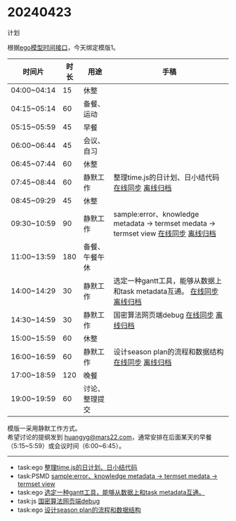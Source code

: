 # 20240423

计划  

根据[ego模型时间接口](https://gitee.com/hyg/blog/blob/master/timeflow.md)，今天绑定模版1。

| 时间片 | 时长 | 用途 | 手稿 |  
| --- | --- | --- | --- |  
| 04:00~04:14 | 15 | 休整 |  |  
| 04:15~05:14 | 60 | 备餐、运动 |  |  
| 05:15~05:59 | 45 | 早餐 |  |  
| 06:00~06:44 | 45 | 会议、自习 |  |  
| 06:45~07:44 | 60 | 休整 |  |  
| 07:45~08:44 | 60 | 静默工作 | 整理time.js的日计划、日小结代码  [在线同步](http://simp.ly/p/xtgD4F) [离线归档](../../draft/2024/04/20240423074500.md) |  
| 08:45~09:29 | 45 | 休整 |  |  
| 09:30~10:59 | 90 | 静默工作 | sample:error、knowledge metadata -> termset medata -> termset view  [在线同步](http://simp.ly/p/j1SspP) [离线归档](../../draft/2024/04/20240423093000.md) |  
| 11:00~13:59 | 180 | 备餐、午餐午休 |  |  
| 14:00~14:29 | 30 | 静默工作 | 选定一种gantt工具，能够从数据上和task metadata互通。  [在线同步](http://simp.ly/p/8t3vlk) [离线归档](../../draft/2024/04/20240423140000.md) |  
| 14:30~14:59 | 30 | 静默工作 | 国密算法网页端debug  [在线同步](http://simp.ly/p/5k9gJy) [离线归档](../../draft/2024/04/20240423143000.md) |  
| 15:00~15:59 | 60 | 休整 |  |  
| 16:00~16:59 | 60 | 静默工作 | 设计season plan的流程和数据结构  [在线同步](http://simp.ly/p/4QDThK) [离线归档](../../draft/2024/04/20240423160000.md) |  
| 17:00~18:59 | 120 | 晚餐 |  |  
| 19:00~19:59 | 60 | 讨论、整理提交 |  |  

模版一采用静默工作方式。  
希望讨论的提纲发到 [huangyg@mars22.com](mailto:huangyg@mars22.com)，通常安排在后面某天的早餐（5:15~5:59）或会议时间（6:00~6:45）。


---

- task:ego  [整理time.js的日计划、日小结代码](../../../draft/2024/04/20240423074500.md)
- task:PSMD  [sample:error、knowledge metadata -> termset medata -> termset view](../../../draft/2024/04/20240423093000.md)
- task:ego  [选定一种gantt工具，能够从数据上和task metadata互通。](../../../draft/2024/04/20240423140000.md)
- task:js  [国密算法网页端debug](../../../draft/2024/04/20240423143000.md)
- task:ego  [设计season plan的流程和数据结构](../../../draft/2024/04/20240423160000.md)
